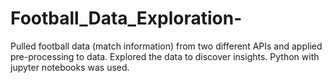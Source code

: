 # Football_Data_Exploration-
Pulled football data (match information) from two different APIs and applied pre-processing to data. Explored the data to discover insights.  Python with jupyter notebooks was used.
